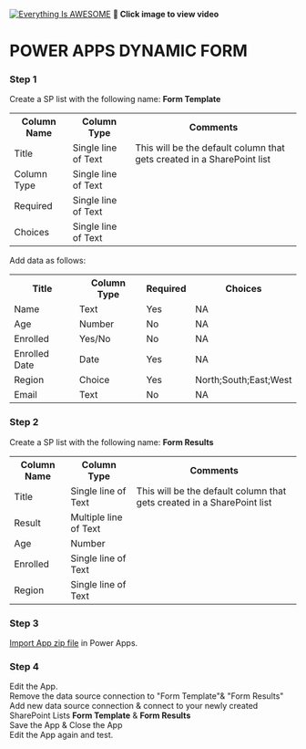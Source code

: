 
[![Everything Is AWESOME](http://img.youtube.com/vi/wQqetH2QLyk/maxresdefault.jpg)](https://youtu.be/wQqetH2QLyk "Power Apps Dynamic Forms")
**🎥 Click image to view video**

# POWER APPS DYNAMIC FORM

### Step 1
Create a SP list with the following name: **Form Template**

<table>
  <th>Column Name</th>  <th>Column Type</th>  <th>Comments</th> 
  <tr> <td>Title</td>  <td>Single line of Text</td> <td>This will be the default column that gets created in a SharePoint list</td> </tr>
  <tr> <td>Column Type</td>  <td>Single line of Text</td> <td></td> </tr>
   <tr> <td>Required</td>  <td>Single line of Text</td><td></td> </tr>
   <tr> <td>Choices</td> <td>Single line of Text</td> <td></td> </tr>
</table>


Add data as follows:
<table>
   <th>Title</th>  <th>Column Type</th>  <th>Required</th> <th>Choices</th>
<tr> <td>Name</td> 	 <td>Text</td>	 <td>Yes</td>	 <td>NA</td></tr>
<tr> <td>Age</td> 	 <td>	Number	</td> 	 <td>No</td> 	 <td>	NA</td></tr>
<tr> <td>Enrolled</td> 	 <td>	Yes/No</td> 	 <td>	No</td> 	 <td>	NA</td></tr>
<tr> <td>Enrolled Date</td> 	 <td>	Date</td> 	 <td>	Yes	</td> 	 <td>NA</td></tr>
<tr> <td>Region</td> 	 <td>	Choice</td> 	 <td>	Yes</td> 	 <td>	North;South;East;West</td></tr>
<tr> <td>Email	</td> 	 <td>Text	</td> 	 <td>No	</td> 	 <td>NA</td></tr>
  </table>
  
  ### Step 2
Create a SP list with the following name: **Form Results**

<table>
  <th>Column Name</th>  <th>Column Type</th>  <th>Comments</th> 
  <tr> <td>Title</td>  <td>Single line of Text</td> <td>This will be the default column that gets created in a SharePoint list</td> </tr>
  <tr> <td>Result</td>  <td>Multiple line of Text</td> <td></td> </tr>
   <tr> <td>Age</td>  <td>Number</td><td></td> </tr>
   <tr> <td>Enrolled</td> <td>Single line of Text</td> <td></td> </tr>
  <tr> <td>Region</td> <td>Single line of Text</td> <td></td> </tr>
</table>


### Step 3
[Import App zip file](https://github.com/rdorrani/PowerApps/blob/master/DynamicForms/DynamicForms_20211205225225.zip) in Power Apps. 

### Step 4
Edit the App.  <br>
Remove the data source connection to "Form Template"& "Form Results"<br>
Add new data source connection & connect to your newly created SharePoint Lists **Form Template** & **Form Results**
<br> Save the App & Close the App
<br> Edit the App again and test.

